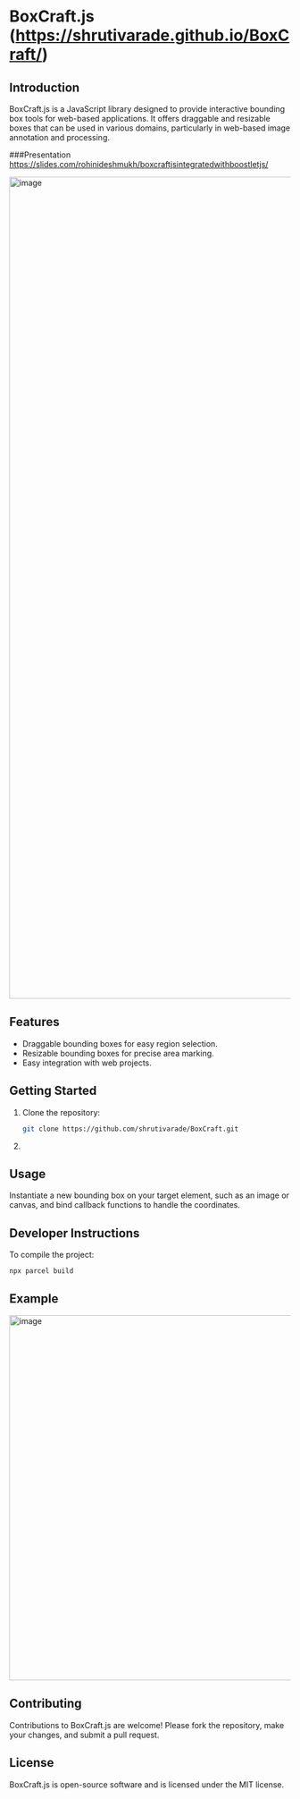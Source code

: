 # BoxCraft.js (https://shrutivarade.github.io/BoxCraft/)

## Introduction
BoxCraft.js is a JavaScript library designed to provide interactive bounding box tools for web-based applications. It offers draggable and resizable boxes that can be used in various domains, particularly in web-based image annotation and processing.

###Presentation
https://slides.com/rohinideshmukh/boxcraftjsintegratedwithboostletjs/


<img width="1470" alt="image" src="https://github.com/shrutivarade/BoxCraft/assets/37963866/df414f36-d87d-4333-b0e0-6f949c626b34">


## Features
- Draggable bounding boxes for easy region selection.
- Resizable bounding boxes for precise area marking.
- Easy integration with web projects.

## Getting Started
1. Clone the repository:
   ```bash
   git clone https://github.com/shrutivarade/BoxCraft.git

2. <script src="https://raw.githubusercontent.com/shrutivarade/BoxCraft/main/dist/boxCraft.min.js"></script>

## Usage

Instantiate a new bounding box on your target element, such as an image or canvas, and bind callback functions to handle the coordinates.

## Developer Instructions

To compile the project:

`npx parcel build`

## Example

<img width="653" alt="image" src="https://github.com/shrutivarade/BoxCraft/assets/37963866/cfd4f489-f105-4317-b650-411c99879069">

## Contributing

Contributions to BoxCraft.js are welcome! Please fork the repository, make your changes, and submit a pull request.

## License

BoxCraft.js is open-source software and is licensed under the MIT license.
